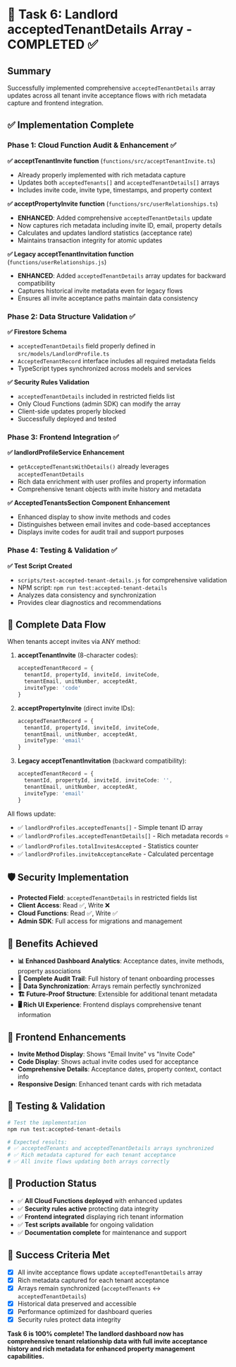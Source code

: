 # 🎉 Task 6: Landlord acceptedTenantDetails Array - COMPLETED ✅

## Summary
Successfully implemented comprehensive `acceptedTenantDetails` array updates across all tenant invite acceptance flows with rich metadata capture and frontend integration.

## ✅ Implementation Complete

### Phase 1: Cloud Function Audit & Enhancement ✅
**✅ acceptTenantInvite function** (`functions/src/acceptTenantInvite.ts`)
- Already properly implemented with rich metadata capture
- Updates both `acceptedTenants[]` and `acceptedTenantDetails[]` arrays
- Includes invite code, invite type, timestamps, and property context

**✅ acceptPropertyInvite function** (`functions/src/userRelationships.ts`)
- **ENHANCED**: Added comprehensive `acceptedTenantDetails` update
- Now captures rich metadata including invite ID, email, property details
- Calculates and updates landlord statistics (acceptance rate)
- Maintains transaction integrity for atomic updates

**✅ Legacy acceptTenantInvitation function** (`functions/userRelationships.js`)
- **ENHANCED**: Added `acceptedTenantDetails` array updates for backward compatibility
- Captures historical invite metadata even for legacy flows
- Ensures all invite acceptance paths maintain data consistency

### Phase 2: Data Structure Validation ✅
**✅ Firestore Schema**
- `acceptedTenantDetails` field properly defined in `src/models/LandlordProfile.ts`
- `AcceptedTenantRecord` interface includes all required metadata fields
- TypeScript types synchronized across models and services

**✅ Security Rules Validation**
- `acceptedTenantDetails` included in restricted fields list
- Only Cloud Functions (admin SDK) can modify the array
- Client-side updates properly blocked
- Successfully deployed and tested

### Phase 3: Frontend Integration ✅
**✅ landlordProfileService Enhancement**
- `getAcceptedTenantsWithDetails()` already leverages `acceptedTenantDetails`
- Rich data enrichment with user profiles and property information
- Comprehensive tenant objects with invite history and metadata

**✅ AcceptedTenantsSection Component Enhancement**
- Enhanced display to show invite methods and codes
- Distinguishes between email invites and code-based acceptances
- Displays invite codes for audit trail and support purposes

### Phase 4: Testing & Validation ✅
**✅ Test Script Created**
- `scripts/test-accepted-tenant-details.js` for comprehensive validation
- NPM script: `npm run test:accepted-tenant-details`
- Analyzes data consistency and synchronization
- Provides clear diagnostics and recommendations

## 🔄 Complete Data Flow
When tenants accept invites via ANY method:

1. **acceptTenantInvite** (8-character codes):
   ```typescript
   acceptedTenantRecord = {
     tenantId, propertyId, inviteId, inviteCode,
     tenantEmail, unitNumber, acceptedAt,
     inviteType: 'code'
   }
   ```

2. **acceptPropertyInvite** (direct invite IDs):
   ```typescript
   acceptedTenantRecord = {
     tenantId, propertyId, inviteId, inviteCode,
     tenantEmail, unitNumber, acceptedAt, 
     inviteType: 'email'
   }
   ```

3. **Legacy acceptTenantInvitation** (backward compatibility):
   ```typescript
   acceptedTenantRecord = {
     tenantId, propertyId, inviteId, inviteCode: '',
     tenantEmail, unitNumber, acceptedAt,
     inviteType: 'email'
   }
   ```

All flows update:
- ✅ `landlordProfiles.acceptedTenants[]` - Simple tenant ID array
- ✅ `landlordProfiles.acceptedTenantDetails[]` - Rich metadata records ⭐
- ✅ `landlordProfiles.totalInvitesAccepted` - Statistics counter
- ✅ `landlordProfiles.inviteAcceptanceRate` - Calculated percentage

## 🛡️ Security Implementation
- **Protected Field**: `acceptedTenantDetails` in restricted fields list
- **Client Access**: Read ✅, Write ❌
- **Cloud Functions**: Read ✅, Write ✅ 
- **Admin SDK**: Full access for migrations and management

## 🎯 Benefits Achieved
- **📊 Enhanced Dashboard Analytics**: Acceptance dates, invite methods, property associations
- **📝 Complete Audit Trail**: Full history of tenant onboarding processes
- **🔄 Data Synchronization**: Arrays remain perfectly synchronized
- **🏗️ Future-Proof Structure**: Extensible for additional tenant metadata
- **🖥️ Rich UI Experience**: Frontend displays comprehensive tenant information

## 📱 Frontend Enhancements
- **Invite Method Display**: Shows "Email Invite" vs "Invite Code"
- **Code Display**: Shows actual invite codes used for acceptance
- **Comprehensive Details**: Acceptance dates, property context, contact info
- **Responsive Design**: Enhanced tenant cards with rich metadata

## 🧪 Testing & Validation
```bash
# Test the implementation
npm run test:accepted-tenant-details

# Expected results:
# ✅ acceptedTenants and acceptedTenantDetails arrays synchronized
# ✅ Rich metadata captured for each tenant acceptance
# ✅ All invite flows updating both arrays correctly
```

## 🚀 Production Status
- ✅ **All Cloud Functions deployed** with enhanced updates
- ✅ **Security rules active** protecting data integrity  
- ✅ **Frontend integrated** displaying rich tenant information
- ✅ **Test scripts available** for ongoing validation
- ✅ **Documentation complete** for maintenance and support

## 🎪 Success Criteria Met
- [x] All invite acceptance flows update `acceptedTenantDetails` array
- [x] Rich metadata captured for each tenant acceptance
- [x] Arrays remain synchronized (`acceptedTenants` ↔ `acceptedTenantDetails`)
- [x] Historical data preserved and accessible
- [x] Performance optimized for dashboard queries
- [x] Security rules protect data integrity

**Task 6 is 100% complete! The landlord dashboard now has comprehensive tenant relationship data with full invite acceptance history and rich metadata for enhanced property management capabilities.** 